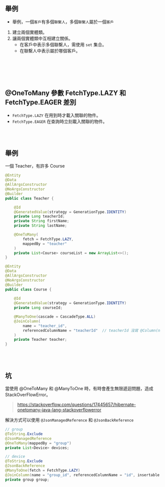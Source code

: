 ## 舉例
* 舉例，一個`客戶`有多個`聯繫人`，多個`聯繫人`屬於一個`客戶`
1. 建立兩個實體類。
2. 讓兩個實體類中互相建立關係。 
    * 在客戶中表示多個聯繫人，需使用 `set` 集合。
    * 在聯繫人中表示屬於哪個客戶。


<br/>

<br/>

<br/>

<br/>

## @OneToMany 參數 FetchType.LAZY 和 FetchType.EAGER 差別
* `FetchType.LAZY` 在用到時才載入關聯的物件。
* `FetchType.EAGER` 在查詢時立刻載入關聯的物件。

<br/>

<br/>

## 舉例
一個 Teacher，有許多 Course
```java
@Entity
@Data
@AllArgsConstructor
@NoArgsConstructor
@Builder
public class Teacher {

    @Id
    @GeneratedValue(strategy = GenerationType.IDENTITY)
    private Long teacherId;
    private String firstName;
    private String lastName;

    @OneToMany(
        fetch = FetchType.LAZY,
        mappedBy = "teacher"
    )
    private List<Course> courseList = new ArrayList<>();
}
```
```java
@Entity
@Data
@AllArgsConstructor
@NoArgsConstructor
@Builder
public class Course {
    
    @Id
    @GeneratedValue(strategy = GenerationType.IDENTITY)
    private Long courseId;

    @ManyToOne(cascade = CascadeType.ALL)
    @JoinColumn(
        name = "teacher_id",
        referencedColumnName = "teacherId"  // teacherId 沒寫 @Column(name = "teacher_id")，故這邊寫 teacherId
    )
    private Teacher teacher;
}
```

<br/>

<br/>

## 坑

當使用 @OneToMany 和 @ManyToOne 時，有時會產生無限遞迴問題，造成 StackOverFlowError。

> https://stackoverflow.com/questions/17445657/hibernate-onetomany-java-lang-stackoverflowerror


解決方式可以使用 `@JsonManagedReference` 和 `@JsonBackReference`

```java
// group
@ToString.Exclude
@JsonManagedReference
@OneToMany(mappedBy = "group")
private List<Device> devices;

// device
@ToString.Exclude
@JsonBackReference
@ManyToOne(fetch = FetchType.LAZY)
@JoinColumn(name = "group_id", referencedColumnName = "id", insertable = false, updatable = false)
private group group;
```